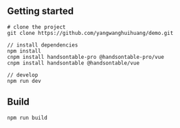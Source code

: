 ## Getting started
```bush
# clone the project
git clone https://github.com/yangwanghuihuang/demo.git

// install dependencies
npm install
cnpm install handsontable-pro @handsontable-pro/vue
cnpm install handsontable @handsontable/vue

// develop
npm run dev
```

## Build
```bush
npm run build
```

